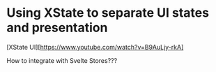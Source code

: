 Using XState to separate UI states and presentation
===================================================

[XState UI][https://www.youtube.com/watch?v=B9AuLjy-rkA]

How to integrate with Svelte Stores???
